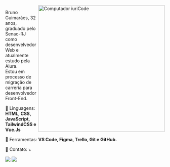 <img src="https://raw.githubusercontent.com/MicaelliMedeiros/micaellimedeiros/master/image/computer-illustration.png" min-width="400px" max-width="400px" width="400px" align="right" alt="Computador iuriCode">

<p align="left"> 
  Bruno Guimarães, 32 anos, graduado pelo Senac-RJ como desenvelvedor Web e atualmente estudo pela Alura.<br>
  Estou em processo de migração de carreria para desenvolvedor Front-End.
</p>

<p align="left">
  
   💼 Linguagens: <strong>HTML, CSS, JavaScript, TailwindCSS e Vue.Js
  </strong>
</p>

<p align="left">
 
  💼 Ferramentas: <strong>VS Code, Figma, Trello, Git e GitHub.

</strong>
</p>

<p align="left">
  💌 Contato: ⤵️
</p>

<p align="left">
  

  <a href="#" alt="Linkedin">
  <img src="https://img.shields.io/badge/-Linkedin-0e76a8?style=flat-square&logo=Linkedin&logoColor=white&link=https://www.linkedin.com/in/bcguimaraes/" /></a>

  
  <a href="#" alt="Instagram">
  <img src="https://img.shields.io/badge/-Instagram-DF0174?style=flat-square&labelColor=DF0174&logo=instagram&logoColor=white&link=https://www.instagram.com/brunoguimraes/"/></a>
</p>  
